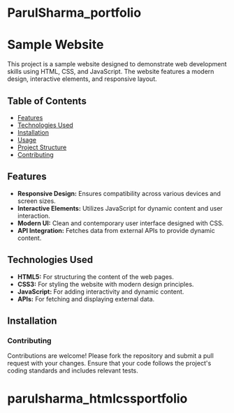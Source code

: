 # ParulSharma_portfolio
# Sample Website

This project is a sample website designed to demonstrate web development skills using HTML, CSS, and JavaScript. The website features a modern design, interactive elements, and responsive layout.

## Table of Contents

- [Features](#features)
- [Technologies Used](#technologies-used)
- [Installation](#installation)
- [Usage](#usage)
- [Project Structure](#project-structure)
- [Contributing](#contributing)


## Features

- **Responsive Design:** Ensures compatibility across various devices and screen sizes.
- **Interactive Elements:** Utilizes JavaScript for dynamic content and user interaction.
- **Modern UI:** Clean and contemporary user interface designed with CSS.
- **API Integration:** Fetches data from external APIs to provide dynamic content.

## Technologies Used

- **HTML5:** For structuring the content of the web pages.
- **CSS3:** For styling the website with modern design principles.
- **JavaScript:** For adding interactivity and dynamic content.
- **APIs:** For fetching and displaying external data.

## Installation


### Contributing
Contributions are welcome! Please fork the repository and submit a pull request with your changes. Ensure that your code follows the project's coding standards and includes relevant tests.
# parulsharma_htmlcssportfolio
